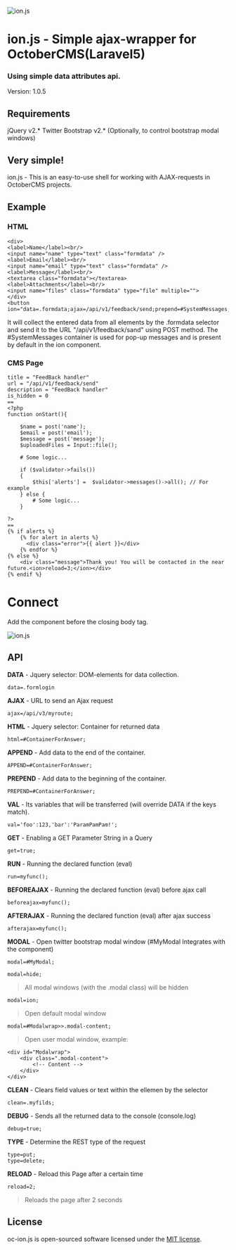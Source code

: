 ![ion.js](https://mcmraak.github.io/images/ionjs.png)

# ion.js - Simple ajax-wrapper for OctoberCMS(Laravel5)
### Using simple data attributes api.
Version: 1.0.5

## Requirements

jQuery v2.*
Twitter Bootstrap v2.* (Optionally, to control bootstrap modal windows)

## Very simple!

ion.js - This is an easy-to-use shell for working with AJAX-requests in OctoberCMS projects.
## Example
### HTML
```
<div>
<label>Name</label><br/>
<input name="name" type="text" class="formdata" />
<label>Email</label><br/>
<input name="email" type="text" class="formdata" />
<label>Message</label><br/>
<textarea class="formdata"></textarea>
<label>Attachments</label><br/>
<input name="files" class="formdata" type="file" multiple="">
</div>
<button ion="data=.formdata;ajax=/api/v1/feedback/send;prepend=#SystemMessages;">Send</button>
```
It will collect the entered data from all elements by the .formdata selector and send it to the URL "/api/v1/feedback/sand" using POST method. The #SystemMessages container is used for pop-up messages and is present by default in the ion component.

### CMS Page
```
title = "FeedBack handler"
url = "/api/v1/feedback/send"
description = "FeedBack handler"
is_hidden = 0
==
<?php
function onStart(){

	$name = post('name');
	$email = post('email');
	$message = post('message');
	$uploadedFiles = Input::file();

	# Some logic...

	if ($validator->fails())
    {
    	$this['alerts'] =  $validator->messages()->all(); // For example
    } else {
		# Some logic...
	}

?>
==
{% if alerts %}
	{% for alert in alerts %}
	  <div class="error">{{ alert }}</div>
	{% endfor %}
{% else %}
	<div class="message">Thank you! You will be contacted in the near future.<ion>reload=3;</ion></div>
{% endif %}
```


# Connect
Add the component before the closing body tag.

![ion.js](https://mcmraak.github.io/images/oc-ion-connect.png)


## API
**DATA** - Jquery selector: DOM-elements for data collection.
```
data=.formlogin
```
**AJAX** - URL to send an Ajax request
```
ajax=/api/v3/myroute;
```
**HTML** - Jquery selector: Container for returned data
```
html=#ContainerForAnswer;
```
**APPEND** - Add data to the end of the container.
```
APPEND=#ContainerForAnswer;
```

**PREPEND** - Add data to the beginning of the container.
```
PREPEND=#ContainerForAnswer;
```

**VAL** - Its variables that will be transferred (will override DATA if the keys match).
```
val='foo':123,'bar':'ParamPamPam!';
```
**GET** - Enabling a GET Parameter String in a Query
```
get=true;
```
**RUN** - Running the declared function (eval)
```
run=myfunc();
```
**BEFOREAJAX** - Running the declared function (eval) before ajax call
```
beforeajax=myfunc();
```
**AFTERAJAX** - Running the declared function (eval) after ajax success
```
afterajax=myfunc();
```
**MODAL** - Open twitter bootstrap modal window (#MyModal Integrates with the component)
```
modal=#MyModal;
```
```
modal=hide;
```
> All modal windows (with the .modal class) will be hidden
```
modal=ion;
```
> Open default modal window
```
modal=#Modalwrap>>.modal-content;
```
> Open user modal window, example:
```
<div id="Modalwrap">
    <div class=".modal-content">
        <!-- Content -->
    </div>
</div>
```

**CLEAN** - Clears field values or text within the ellemen by the selector
```
clean=.myfilds;
```
**DEBUG** - Sends all the returned data to the console (console.log)
```
debug=true;
```
**TYPE** - Determine the REST type of the request
```
type=put;
type=delete;
```
**RELOAD** - Reload this Page after a certain time
```
reload=2;
```
> Reloads the page after 2 seconds

## License

oc-ion.js is open-sourced software licensed under the [MIT license](http://opensource.org/licenses/MIT).

